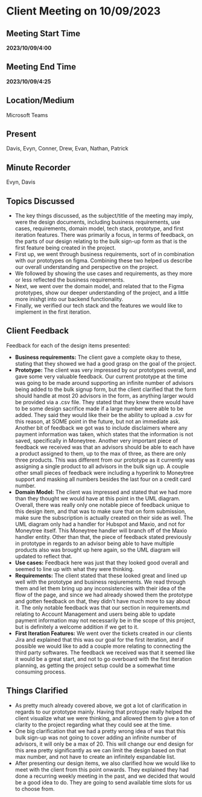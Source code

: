 # Client Meeting on 10/09/2023

## Meeting Start Time

**2023/10/09/4:00**

## Meeting End Time

**2023/10/09/4:25**

## Location/Medium

Microsoft Teams

## Present

Davis, Evyn, Conner, Drew, Evan, Nathan, Patrick

## Minute Recorder

Evyn, Davis

## Topics Discussed

- The key things discussed, as the subject/title of the meeting may imply, were the design documents, including business requirements, use cases, requirements, domain model, tech stack, prototype, and first iteration features. There was primarily a focus, in terms of feedback, on the parts of our design relating to the bulk sign-up form as that is the first feature being created in the project.
- First up, we went through business requirements, sort of in combination with our prototypes on figma. Combining these two helped us describe our overall understanding and perspective on the project.
- We followed by showing the use cases and requirements, as they more or less reflected the business requirements.
- Next, we went over the domain model, and related that to the Figma prototypes, show our deeper understanding of the project, and a little more inishgt into our backend functionality.
- Finally, we verified our tech stack and the features we would like to implement in the first iteration.

## Client Feedback

Feedback for each of the design items presented:

- **Business requirements:** The client gave a complete okay to these, stating that they showed we had a good grasp on the goal of the project.
- **Prototype:** The client was very impressed by our prototypes overall, and gave some very valuable feedback. Our current prototype at the time was going to be made around supporting an infinite number of advisors being added to the bulk signup form, but the client clarified that the form should handle at most 20 advisors in the form, as anything larger would be provided via a .csv file. They stated that they knew there would have to be some design sacrifice made if a large number were able to be added. They said they would like their be the ability to upload a .csv for this reason, at SOME point in the future, but not an immediate ask. Another bit of feedback we got was to include disclaimers where any payment information was taken, which states that the information is not saved, specifically in Moneytree. Another very important piece of feedback we received was that an advisors should be able to each have a product assigned to them, up to the max of three, as there are only three products. This was different from our prototype as it currently was assigning a single product to all advisors in the bulk sign up. A couple other small pieces of feedback were including a hyperlink to Moneytree support and masking all numbers besides the last four on a credit card number.
- **Domain Model:** The client was impressed and stated that we had more than they thought we would have at this point in the UML diagram. Overall, there was really only one notable piece of feedback unique to this design item, and that was to make sure that on form submission, make sure the subscription is actually created on their side as well. The UML diagram only had a handler for Hubspot and Maxio, and not for Moneytree itself. This Moneytree handler will branch off of the Maxio handler entity. Other than that, the piece of feedback stated previously in prototype in regards to an advisor being able to have multiple products also was brought up here again, so the UML diagram will updated to reflect that.
- **Use cases:** Feedback here was just that they looked good overall and seemed to line up with what they were thinking.
- **Requirements:** The client stated that these looked great and lined up well with the prototype and business reqiurements. We read through them and let them bring up any inconsistencies with their idea of the flow of the page, and since we had already showed them the prototype and gotten feedback on that, they didn't have much more to say about it. The only notable feedback was that our section in requirements.md relating to Account Management and users being able to update payment information may not necessarily be in the scope of this project, but is definitely a welcome addition if we get to it.
- **First Iteration Features:** We went over the tickets created in our clients Jira and explained that this was our goal for the first iteration, and if possible we would like to add a couple more relating to connecting the third party softwares. The feedback we received was that it seemed like it would be a great start, and not to go overboard with the first iteration planning, as getting the project setup could be a somewhat time consuming process.

## Things Clarified

- As pretty much already covered above, we got a lot of clarification in regards to our prototype mainly. Having that protoype really helped the client visualize what we were thinking, and allowed them to give a ton of clarity to the project regarding what they could see at the time.
- One big clarification that we had a pretty wrong idea of was that this bulk sign-up was not going to cover adding an infinite number of advisors, it will only be a max of 20. This will change our end design for this area pretty significantly as we can limit the design based on that max number, and not have to create an infinitely expandable list.
- After presenting our design items, we also clarified how we would like to meet with the client from this point onwards. They explained they had done a recurring weekly meeting in the past, and we decided that would be a good idea to do. They are going to send available time slots for us to choose from.
